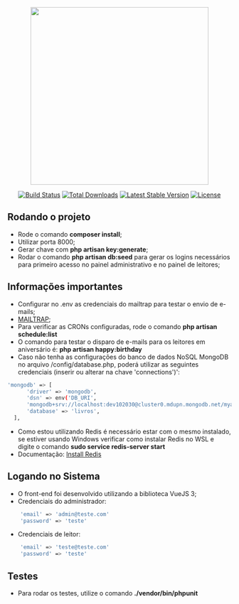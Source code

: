 <p align="center"><a href="https://laravel.com" target="_blank"><img src="https://raw.githubusercontent.com/laravel/art/master/logo-lockup/5%20SVG/2%20CMYK/1%20Full%20Color/laravel-logolockup-cmyk-red.svg" width="400"></a></p>

<p align="center">
<a href="https://travis-ci.org/laravel/framework"><img src="https://travis-ci.org/laravel/framework.svg" alt="Build Status"></a>
<a href="https://packagist.org/packages/laravel/framework"><img src="https://img.shields.io/packagist/dt/laravel/framework" alt="Total Downloads"></a>
<a href="https://packagist.org/packages/laravel/framework"><img src="https://img.shields.io/packagist/v/laravel/framework" alt="Latest Stable Version"></a>
<a href="https://packagist.org/packages/laravel/framework"><img src="https://img.shields.io/packagist/l/laravel/framework" alt="License"></a>
</p>

## Rodando o projeto

- Rode o comando <strong>composer install</strong>;
- Utilizar porta 8000;
- Gerar chave com <strong>php artisan key:generate</strong>;
- Rodar o comando <strong>php artisan db:seed</strong> para gerar os logins necessários para primeiro acesso no painel administrativo e no painel de leitores;

## Informações importantes
- Configurar no .env as credenciais do mailtrap para testar o envio de e-mails;
- <a target="_blank" href="https://mailtrap.io/signin">MAILTRAP</a>;
- Para verificar as CRONs configuradas, rode o comando <strong>php artisan schedule:list</strong>
- O comando para testar o disparo de e-mails para os leitores em aniversário é: <strong>php artisan happy:birthday</strong>
- Caso não tenha as configurações do banco de dados NoSQL MongoDB no arquivo /config/database.php, poderá utilizar as seguintes credenciais (inserir ou alterar na chave 'connections')':
```sh
'mongodb' => [
      'driver' => 'mongodb',
      'dsn' => env('DB_URI',
      'mongodb+srv://localhost:dev102030@cluster0.mdupn.mongodb.net/myappdb?retryWrites=true&w=majority'),
      'database' => 'livros',
  ],
```
- Como estou utilizando Redis é necessário estar com o mesmo instalado, se estiver usando Windows verificar como instalar Redis no WSL e digite o comando <strong>sudo service redis-server start</strong>
- Documentação: <a target="_blank" href="https://redis.io/docs/getting-started/installation/install-redis-on-windows/">Install Redis</a>

## Logando no Sistema
- O front-end foi desenvolvido utilizando a biblioteca VueJS 3;
- Credenciais do administrador:
```sh
    'email' => 'admin@teste.com'
    'password' => 'teste'
```
- Credenciais de leitor:
```sh
    'email' => 'teste@teste.com'
    'password' => 'teste'
```

## Testes
- Para rodar os testes, utilize o comando <strong>./vendor/bin/phpunit</strong>
